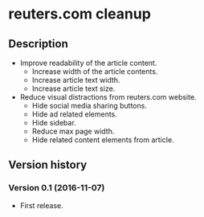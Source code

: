 # reuters.com cleanup

## Description

- Improve readability of the article content.
  - Increase width of the article contents.
  - Increase article text width.
  - Increase article text size.
- Reduce visual distractions from reuters.com website.
  - Hide social media sharing buttons.
  - Hide ad related elements.
  - Hide sidebar.
  - Reduce max page width.
  - Hide related content elements from article.


## Version history

### Version 0.1 (2016-11-07)
- First release.
